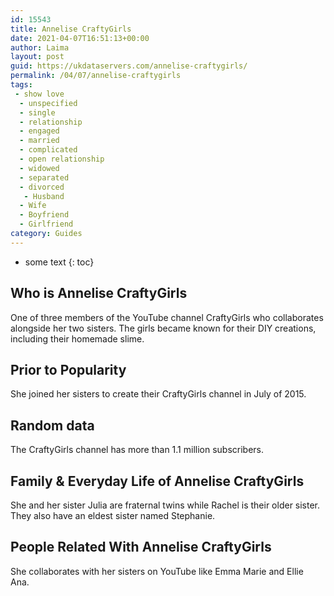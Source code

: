 ```yaml
---
id: 15543
title: Annelise CraftyGirls
date: 2021-04-07T16:51:13+00:00
author: Laima
layout: post
guid: https://ukdataservers.com/annelise-craftygirls/
permalink: /04/07/annelise-craftygirls
tags:
 - show love
  - unspecified
  - single
  - relationship
  - engaged
  - married
  - complicated
  - open relationship
  - widowed
  - separated
  - divorced
   - Husband
  - Wife
  - Boyfriend
  - Girlfriend
category: Guides
---
```


* some text
{: toc}


## Who is Annelise CraftyGirls
                  
                  
                  
One of three members of the YouTube channel CraftyGirls who collaborates alongside her two sisters. The girls became known for their DIY creations, including their homemade slime. 
                  
              
            
              
            
                
                
                
## Prior to Popularity
                  
                  
                  
She joined her sisters to create their CraftyGirls channel in July of 2015. 
                  
              
            
              
            
                
                
                
## Random data
                  
                  
                  
The CraftyGirls channel has more than 1.1 million subscribers. 
                  
              
            
              
            
                
                
                
## Family & Everyday Life of Annelise CraftyGirls
                  
                  
                  
She and her sister Julia are fraternal twins while Rachel is their older sister. They also have an eldest sister named Stephanie. 
                  
              
            
              
            
                
                
                
## People Related With Annelise CraftyGirls
                  
                  
                  
She collaborates with her sisters on YouTube like Emma Marie and Ellie Ana. 
                  
              
            
              
            
                
              
            
              
              
            
            
              
            
          
          
          